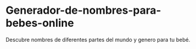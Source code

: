# Generador-de-nombres-para-bebes-online
 Descubre nombres de diferentes partes del mundo y genero para tu bebé.
